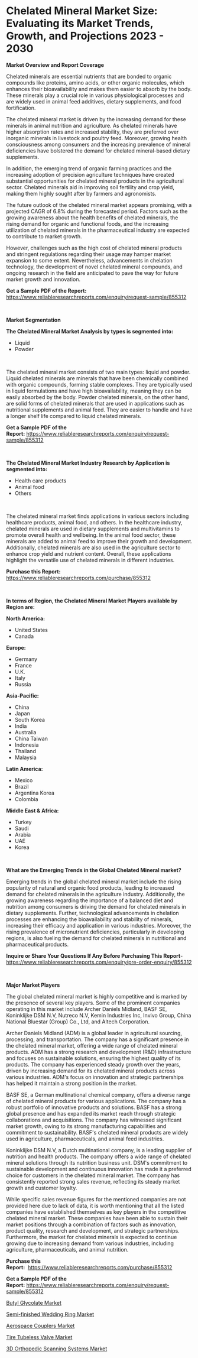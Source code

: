 <p><h1>Chelated Mineral Market Size: Evaluating its Market Trends, Growth, and Projections 2023 - 2030</h1></p><p><strong>Market Overview and Report Coverage</strong></p>
<p><p>Chelated minerals are essential nutrients that are bonded to organic compounds like proteins, amino acids, or other organic molecules, which enhances their bioavailability and makes them easier to absorb by the body. These minerals play a crucial role in various physiological processes and are widely used in animal feed additives, dietary supplements, and food fortification.</p><p>The chelated mineral market is driven by the increasing demand for these minerals in animal nutrition and agriculture. As chelated minerals have higher absorption rates and increased stability, they are preferred over inorganic minerals in livestock and poultry feed. Moreover, growing health consciousness among consumers and the increasing prevalence of mineral deficiencies have bolstered the demand for chelated mineral-based dietary supplements.</p><p>In addition, the emerging trend of organic farming practices and the increasing adoption of precision agriculture techniques have created substantial opportunities for chelated mineral products in the agricultural sector. Chelated minerals aid in improving soil fertility and crop yield, making them highly sought after by farmers and agronomists.</p><p>The future outlook of the chelated mineral market appears promising, with a projected CAGR of 6.8% during the forecasted period. Factors such as the growing awareness about the health benefits of chelated minerals, the rising demand for organic and functional foods, and the increasing utilization of chelated minerals in the pharmaceutical industry are expected to contribute to market growth.</p><p>However, challenges such as the high cost of chelated mineral products and stringent regulations regarding their usage may hamper market expansion to some extent. Nevertheless, advancements in chelation technology, the development of novel chelated mineral compounds, and ongoing research in the field are anticipated to pave the way for future market growth and innovation.</p></p>
<p><strong>Get a Sample PDF of the Report:</strong> <a href="https://www.reliableresearchreports.com/enquiry/request-sample/855312">https://www.reliableresearchreports.com/enquiry/request-sample/855312</a></p>
<p>&nbsp;</p>
<p><strong>Market Segmentation</strong></p>
<p><strong>The Chelated Mineral Market Analysis by types is segmented into:</strong></p>
<p><ul><li>Liquid</li><li>Powder</li></ul></p>
<p>&nbsp;</p>
<p><p>The chelated mineral market consists of two main types: liquid and powder. Liquid chelated minerals are minerals that have been chemically combined with organic compounds, forming stable complexes. They are typically used in liquid formulations and have high bioavailability, meaning they can be easily absorbed by the body. Powder chelated minerals, on the other hand, are solid forms of chelated minerals that are used in applications such as nutritional supplements and animal feed. They are easier to handle and have a longer shelf life compared to liquid chelated minerals.</p></p>
<p><strong>Get a Sample PDF of the Report:</strong>&nbsp;<a href="https://www.reliableresearchreports.com/enquiry/request-sample/855312">https://www.reliableresearchreports.com/enquiry/request-sample/855312</a></p>
<p>&nbsp;</p>
<p><strong>The Chelated Mineral Market Industry Research by Application is segmented into:</strong></p>
<p><ul><li>Health care products</li><li>Animal food</li><li>Others</li></ul></p>
<p>&nbsp;</p>
<p><p>The chelated mineral market finds applications in various sectors including healthcare products, animal food, and others. In the healthcare industry, chelated minerals are used in dietary supplements and multivitamins to promote overall health and wellbeing. In the animal food sector, these minerals are added to animal feed to improve their growth and development. Additionally, chelated minerals are also used in the agriculture sector to enhance crop yield and nutrient content. Overall, these applications highlight the versatile use of chelated minerals in different industries.</p></p>
<p><strong>Purchase this Report:</strong>&nbsp; <a href="https://www.reliableresearchreports.com/purchase/855312">https://www.reliableresearchreports.com/purchase/855312</a></p>
<p>&nbsp;</p>
<p><strong>In terms of Region, the Chelated Mineral Market Players available by Region are:</strong></p>
<p>
    <p> <strong> North America: </strong>
        <ul>
            <li>United States</li>
            <li>Canada</li>
        </ul>
        </p> 
    <p> <strong> Europe: </strong>
        <ul>
            <li>Germany</li>
            <li>France</li>
            <li>U.K.</li>
            <li>Italy</li>
            <li>Russia</li>
        </ul>
        </p> 
    <p> <strong> Asia-Pacific: </strong>
        <ul>
            <li>China</li>
            <li>Japan</li>
            <li>South Korea</li>
            <li>India</li>
            <li>Australia</li>
            <li>China Taiwan</li>
            <li>Indonesia</li>
            <li>Thailand</li>
            <li>Malaysia</li>
        </ul>
        </p> 
    <p> <strong> Latin America: </strong>
        <ul>
            <li>Mexico</li>
            <li>Brazil</li>
            <li>Argentina Korea</li>
            <li>Colombia</li>
        </ul>
        </p> 
    <p> <strong> Middle East & Africa: </strong>
        <ul>
            <li>Turkey</li>
            <li>Saudi</li>
            <li>Arabia</li>
            <li>UAE</li>
            <li>Korea</li>
        </ul>
    </p>
    </p>
<p>&nbsp;</p>
<p><strong>What are the Emerging Trends in the Global Chelated Mineral market?</strong></p>
<p><p>Emerging trends in the global chelated mineral market include the rising popularity of natural and organic food products, leading to increased demand for chelated minerals in the agriculture industry. Additionally, the growing awareness regarding the importance of a balanced diet and nutrition among consumers is driving the demand for chelated minerals in dietary supplements. Further, technological advancements in chelation processes are enhancing the bioavailability and stability of minerals, increasing their efficacy and application in various industries. Moreover, the rising prevalence of micronutrient deficiencies, particularly in developing regions, is also fueling the demand for chelated minerals in nutritional and pharmaceutical products.</p></p>
<p><strong>Inquire or Share Your Questions If Any Before Purchasing This Report</strong>- <a href="https://www.reliableresearchreports.com/enquiry/pre-order-enquiry/855312">https://www.reliableresearchreports.com/enquiry/pre-order-enquiry/855312</a></p>
<p>&nbsp;</p>
<p><strong>Major Market Players</strong></p>
<p><p>The global chelated mineral market is highly competitive and is marked by the presence of several key players. Some of the prominent companies operating in this market include Archer Daniels Midland, BASF SE, Koninklijke DSM N.V, Nutreco N.V, Kemin Industries Inc, Invivo Group, China National Bluestar (Group) Co., Ltd, and Altech Corporation.</p><p>Archer Daniels Midland (ADM) is a global leader in agricultural sourcing, processing, and transportation. The company has a significant presence in the chelated mineral market, offering a wide range of chelated mineral products. ADM has a strong research and development (R&D) infrastructure and focuses on sustainable solutions, ensuring the highest quality of its products. The company has experienced steady growth over the years, driven by increasing demand for its chelated mineral products across various industries. ADM's focus on innovation and strategic partnerships has helped it maintain a strong position in the market.</p><p>BASF SE, a German multinational chemical company, offers a diverse range of chelated mineral products for various applications. The company has a robust portfolio of innovative products and solutions. BASF has a strong global presence and has expanded its market reach through strategic collaborations and acquisitions. The company has witnessed significant market growth, owing to its strong manufacturing capabilities and commitment to sustainability. BASF's chelated mineral products are widely used in agriculture, pharmaceuticals, and animal feed industries.</p><p>Koninklijke DSM N.V, a Dutch multinational company, is a leading supplier of nutrition and health products. The company offers a wide range of chelated mineral solutions through its nutrition business unit. DSM's commitment to sustainable development and continuous innovation has made it a preferred choice for customers in the chelated mineral market. The company has consistently reported strong sales revenue, reflecting its steady market growth and customer loyalty.</p><p>While specific sales revenue figures for the mentioned companies are not provided here due to lack of data, it is worth mentioning that all the listed companies have established themselves as key players in the competitive chelated mineral market. These companies have been able to sustain their market positions through a combination of factors such as innovation, product quality, research and development, and strategic partnerships. Furthermore, the market for chelated minerals is expected to continue growing due to increasing demand from various industries, including agriculture, pharmaceuticals, and animal nutrition.</p></p>
<p><strong>Purchase this Report:</strong>&nbsp;&nbsp;<a href="https://www.reliableresearchreports.com/purchase/855312">https://www.reliableresearchreports.com/purchase/855312</a></p>
<p></p>
<p><strong>Get a Sample PDF of the Report:</strong>&nbsp;<a href="https://www.reliableresearchreports.com/enquiry/request-sample/855312">https://www.reliableresearchreports.com/enquiry/request-sample/855312</a></p>
<p><p><a href="https://github.com/amonskiyk/Market-Research-Report-List-1/blob/main/butyl-glycolate-market.md">Butyl Glycolate Market</a></p><p><a href="https://medium.com/@soledadhane827/semi-finished-wedding-ring-market-exploring-market-share-market-trends-and-future-growth-c2a78aa941a6">Semi-finished Wedding Ring Market</a></p><p><a href="https://medium.com/@allelee654/analyzing-aerospace-couplers-market-global-industry-perspective-and-forecast-2023-to-2030-2f4fd4ef56f1">Aerospace Couplers Market</a></p><p><a href="https://medium.com/@zaidjeet11730/tire-tubeless-valve-market-competitive-analysis-market-trends-and-forecast-to-2030-cf0bbb45f940">Tire Tubeless Valve Market</a></p><p><a href="https://medium.com/@jinkhatum1452/3d-orthopedic-scanning-systems-market-research-report-its-history-and-forecast-2023-to-2030-a9f2b4411ef1">3D Orthopedic Scanning Systems Market</a></p></p>